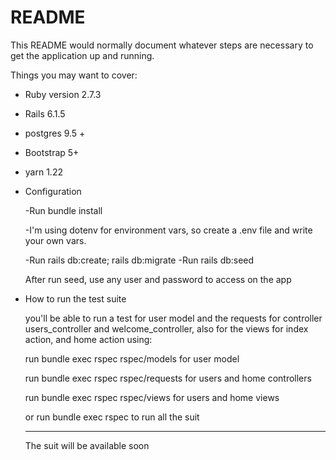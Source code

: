 # README

This README would normally document whatever steps are necessary to get the
application up and running.

Things you may want to cover:

* Ruby version 2.7.3
* Rails 6.1.5
* postgres 9.5 +
* Bootstrap 5+
* yarn 1.22


* Configuration

    -Run bundle install

    -I'm using dotenv for environment vars, so create a .env file and
     write your own vars.
    
    -Run rails db:create; rails db:migrate
    -Run rails db:seed

     After run seed, use any user and password to access on the app

* How to run the test suite

    you'll be able to run a test for user model and the requests for controller users_controller and welcome_controller, also for the views for index action, and home action using:
    
    run bundle exec rspec rspec/models for user model
    
    run bundle exec rspec rspec/requests  for  users and home controllers 
    
    run bundle exec rspec rspec/views for users and home views
    
    or run bundle exec rspec to run all the suit
    ***
    The suit will be available soon



